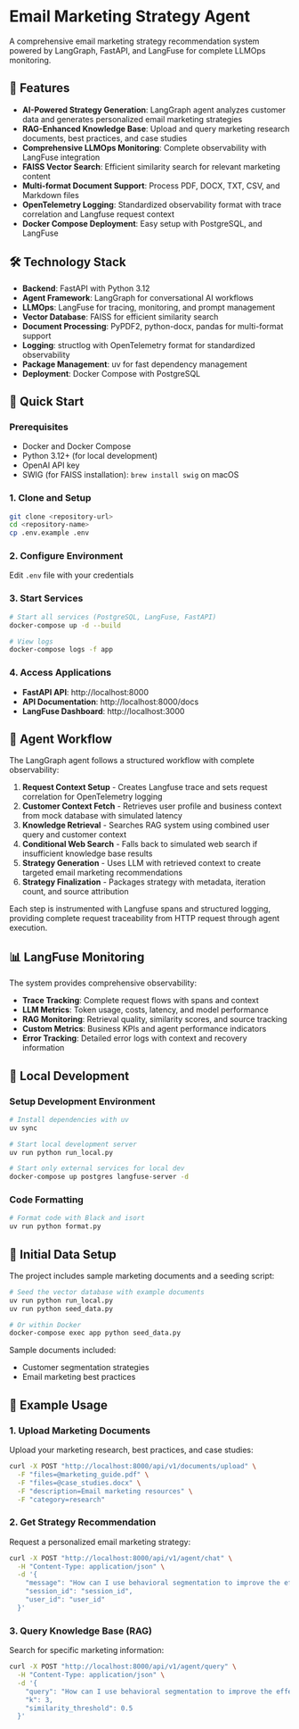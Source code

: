 # Email Marketing Strategy Agent

A comprehensive email marketing strategy recommendation system powered by LangGraph, FastAPI, and LangFuse for complete LLMOps monitoring.

## 🚀 Features

- **AI-Powered Strategy Generation**: LangGraph agent analyzes customer data and generates personalized email marketing strategies
- **RAG-Enhanced Knowledge Base**: Upload and query marketing research documents, best practices, and case studies
- **Comprehensive LLMOps Monitoring**: Complete observability with LangFuse integration
- **FAISS Vector Search**: Efficient similarity search for relevant marketing content
- **Multi-format Document Support**: Process PDF, DOCX, TXT, CSV, and Markdown files
- **OpenTelemetry Logging**: Standardized observability format with trace correlation and Langfuse request context
- **Docker Compose Deployment**: Easy setup with PostgreSQL, and LangFuse

## 🛠 Technology Stack

- **Backend**: FastAPI with Python 3.12
- **Agent Framework**: LangGraph for conversational AI workflows
- **LLMOps**: LangFuse for tracing, monitoring, and prompt management
- **Vector Database**: FAISS for efficient similarity search
- **Document Processing**: PyPDF2, python-docx, pandas for multi-format support
- **Logging**: structlog with OpenTelemetry format for standardized observability
- **Package Management**: uv for fast dependency management
- **Deployment**: Docker Compose with PostgreSQL

## 🚀 Quick Start

### Prerequisites

- Docker and Docker Compose
- Python 3.12+ (for local development)
- OpenAI API key
- SWIG (for FAISS installation): `brew install swig` on macOS

### 1. Clone and Setup

```bash
git clone <repository-url>
cd <repository-name>
cp .env.example .env
```

### 2. Configure Environment

Edit `.env` file with your credentials

### 3. Start Services

```bash
# Start all services (PostgreSQL, LangFuse, FastAPI)
docker-compose up -d --build

# View logs
docker-compose logs -f app
```

### 4. Access Applications

- **FastAPI API**: http://localhost:8000
- **API Documentation**: http://localhost:8000/docs
- **LangFuse Dashboard**: http://localhost:3000

## 🧠 Agent Workflow

The LangGraph agent follows a structured workflow with complete observability:

1. **Request Context Setup** - Creates Langfuse trace and sets request correlation for OpenTelemetry logging
2. **Customer Context Fetch** - Retrieves user profile and business context from mock database with simulated latency
3. **Knowledge Retrieval** - Searches RAG system using combined user query and customer context
4. **Conditional Web Search** - Falls back to simulated web search if insufficient knowledge base results
5. **Strategy Generation** - Uses LLM with retrieved context to create targeted email marketing recommendations
6. **Strategy Finalization** - Packages strategy with metadata, iteration count, and source attribution

Each step is instrumented with Langfuse spans and structured logging, providing complete request traceability from HTTP request through agent execution.

## 📊 LangFuse Monitoring

The system provides comprehensive observability:

- **Trace Tracking**: Complete request flows with spans and context
- **LLM Metrics**: Token usage, costs, latency, and model performance
- **RAG Monitoring**: Retrieval quality, similarity scores, and source tracking
- **Custom Metrics**: Business KPIs and agent performance indicators
- **Error Tracking**: Detailed error logs with context and recovery information

## 🧪 Local Development

### Setup Development Environment

```bash
# Install dependencies with uv
uv sync

# Start local development server
uv run python run_local.py

# Start only external services for local dev
docker-compose up postgres langfuse-server -d
```

### Code Formatting

```bash
# Format code with Black and isort
uv run python format.py
```

## 🌱 Initial Data Setup

The project includes sample marketing documents and a seeding script:

```bash
# Seed the vector database with example documents
uv run python run_local.py
uv run python seed_data.py

# Or within Docker
docker-compose exec app python seed_data.py
```

Sample documents included:

- Customer segmentation strategies
- Email marketing best practices

## 📄 Example Usage

### 1. Upload Marketing Documents

Upload your marketing research, best practices, and case studies:

```bash
curl -X POST "http://localhost:8000/api/v1/documents/upload" \
  -F "files=@marketing_guide.pdf" \
  -F "files=@case_studies.docx" \
  -F "description=Email marketing resources" \
  -F "category=research"
```

### 2. Get Strategy Recommendation

Request a personalized email marketing strategy:

```bash
curl -X POST "http://localhost:8000/api/v1/agent/chat" \
  -H "Content-Type: application/json" \
  -d '{
    "message": "How can I use behavioral segmentation to improve the effectiveness of my email marketing campaigns?",
    "session_id": "session_id",
    "user_id": "user_id"
  }'
```

### 3. Query Knowledge Base (RAG)

Search for specific marketing information:

```bash
curl -X POST "http://localhost:8000/api/v1/agent/query" \
  -H "Content-Type: application/json" \
  -d '{
    "query": "How can I use behavioral segmentation to improve the effectiveness of my email marketing campaigns?",
    "k": 3,
    "similarity_threshold": 0.5
  }'
```
